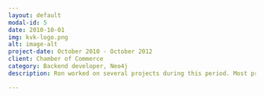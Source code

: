 ```yaml
---
layout: default
modal-id: 5
date: 2010-10-01
img: kvk-logo.png
alt: image-alt
project-date: October 2010 - October 2012
client: Chamber of Commerce
category: Backend developer, Neo4j
description: Ron worked on several projects during this period. Most projects had a goal in integration between Chamber of Commerce and other government entities. The most important project involved building a graph database containing the complete registry with history. This is where Ron fell in love with Neo4j.

---
```

